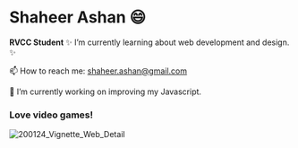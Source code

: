 # Shaheer Ashan 😄


**RVCC Student** ✨  I’m currently learning about web development and design. ✨

📫 How to reach me: shaheer.ashan@gmail.com

🔭 I’m currently working on improving my Javascript.


### Love video games!
![200124_Vignette_Web_Detail](https://user-images.githubusercontent.com/77646573/132615335-3e7f13db-a91f-4a4b-8c92-52b734f3e7bb.jpg)


